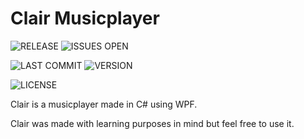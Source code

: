 # Clair Musicplayer

![RELEASE](https://img.shields.io/github/v/release/L0um15/Clair-Musicplayer?include_prereleases&label=LATEST&style=for-the-badge)
![ISSUES OPEN](https://img.shields.io/github/issues/L0um15/Clair-Musicplayer?label=ISSUES&style=for-the-badge)

![LAST COMMIT](https://img.shields.io/github/last-commit/L0um15/Clair-Musicplayer?style=for-the-badge)
![VERSION](https://img.shields.io/badge/.NET-%3E%3D4.0-informational?style=for-the-badge)

![LICENSE](https://img.shields.io/github/license/L0um15/Clair-Musicplayer?style=for-the-badge)

Clair is a musicplayer made in C# using WPF.

Clair was made with learning purposes in mind but feel free to use it.
